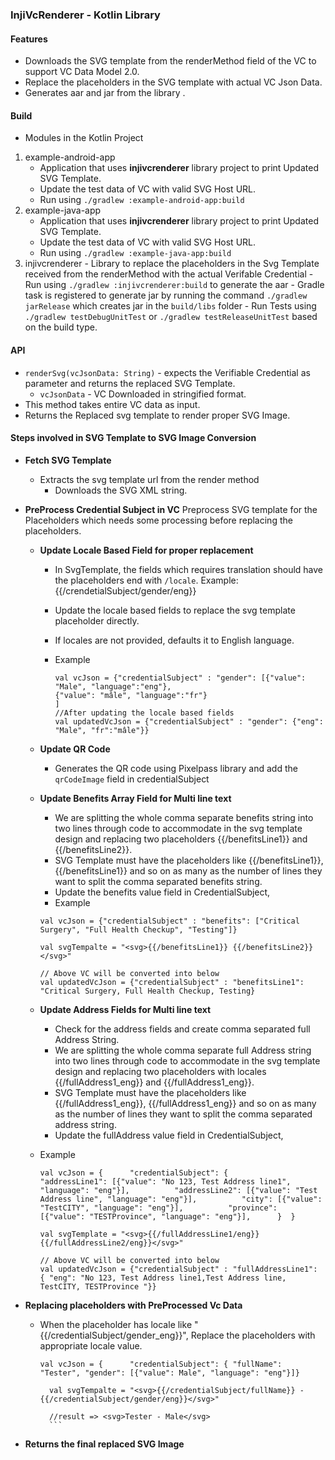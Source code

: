 ### InjiVcRenderer - Kotlin Library

#### Features
- Downloads the SVG template from the renderMethod field of the VC to support VC Data Model 2.0.
- Replace the placeholders in the SVG template with actual VC Json Data.
- Generates aar and jar from the library .

#### Build
- Modules in the Kotlin Project
1. example-android-app
    - Application that uses **injivcrenderer** library project to print Updated SVG Template.
    - Update the test data of VC with valid SVG Host URL.
    - Run using  `./gradlew :example-android-app:build`
2. example-java-app
    - Application that uses **injivcrenderer** library project to print Updated SVG Template.
    - Update the test data of VC with valid SVG Host URL.
    - Run using  `./gradlew :example-java-app:build`
3. injivcrenderer
       - Library to replace the placeholders in the Svg Template received from the renderMethod with the actual Verifable Credential
       - Run using `./gradlew :injivcrenderer:build` to generate the aar
       - Gradle task is registered to generate jar by running the command `./gradlew jarRelease` which creates jar in the `build/libs` folder
       - Run Tests using `./gradlew testDebugUnitTest` or `./gradlew testReleaseUnitTest` based on the build type.
#### API
- `renderSvg(vcJsonData: String)` - expects the Verifiable Credential as parameter and returns the replaced SVG Template.
    - `vcJsonData` - VC Downloaded in stringified format.
- This method takes entire VC data as input.
- Returns the Replaced svg template to render proper SVG Image.


#### Steps involved in SVG Template to SVG Image Conversion

- **Fetch SVG Template**
    - Extracts the svg template url from the render method
        - Downloads the SVG XML string.
- **PreProcess Credential Subject in VC**
  Preprocess SVG template for the Placeholders which needs some processing before replacing the placeholders.

    - **Update Locale Based Field for proper replacement**
      -  In SvgTemplate, the fields which requires translation should have the placeholders end with `/locale`.
      Example: {{/crendetialSubject/gender/eng}}
      - Update the locale based fields to replace the svg template placeholder directly.
      - If locales are not provided, defaults it to English language.
      - Example

          ```
          val vcJson = {"credentialSubject" : "gender": [{"value": "Male", "language":"eng"},
          {"value": "mâle", "language":"fr"}
          ]
          //After updating the locale based fields
          val updatedVcJson = {"credentialSubject" : "gender": {"eng": "Male", "fr":"mâle"}}
        ```
    - **Update QR Code**
        - Generates the QR code using Pixelpass library and add the `qrCodeImage` field in credentialSubject

    - **Update Benefits Array Field for Multi line text**
        -  We are splitting the whole comma separate benefits string into two lines through code to accommodate in the svg template design and replacing two placeholders {{/benefitsLine1}} and {{/benefitsLine2}}.
        - SVG Template must have the placeholders like {{/benefitsLine1}}, {{/benefitsLine1}} and so on as many as the number of lines they want to split the comma separated benefits string.
        - Update the benefits value field in CredentialSubject,
        - Example

      ```
      val vcJson = {"credentialSubject" : "benefits": ["Critical Surgery", "Full Health Checkup", "Testing"]}
      
      val svgTempalte = "<svg>{{/benefitsLine1}} {{/benefitsLine2}}</svg>"
      
      // Above VC will be converted into below
      val updatedVcJson = {"credentialSubject" : "benefitsLine1": "Critical Surgery, Full Health Checkup, Testing}
  
      ```

    - **Update Address Fields for Multi line text**
        - Check for the address fields and create comma separated full Address String.
        - We are splitting the whole comma separate full Address string into two lines through code to accommodate in the svg template design and replacing two placeholders with locales {{/fullAddress1_eng}} and {{/fullAddress1_eng}}.
        - SVG Template must have the placeholders like {{/fullAddress1_eng}}, {{/fullAddress1_eng}} and so on as many as the number of lines they want to split the comma separated address string.
        - Update the fullAddress value field in CredentialSubject,
    - Example

      ```
      val vcJson = {      "credentialSubject": {          "addressLine1": [{"value": "No 123, Test Address line1", "language": "eng"}],          "addressLine2": [{"value": "Test Address line", "language": "eng"}],          "city": [{"value": "TestCITY", "language": "eng"}],          "province": [{"value": "TESTProvince", "language": "eng"}],      }  }
      
      val svgTemplate = "<svg>{{/fullAddressLine1/eng}} {{/fullAddressLine2/eng}}</svg>"
      
      // Above VC will be converted into below
      val updatedVcJson = {"credentialSubject" : "fullAddressLine1": { "eng": "No 123, Test Address line1,Test Address line, TestCITY, TESTProvince "}}
      ```

- **Replacing placeholders with PreProcessed Vc Data**
  - When the placeholder has locale like "{{/credentialSubject/gender_eng}}", Replace the placeholders with appropriate locale value.

       ```
       val vcJson = {      "credentialSubject": { "fullName": "Tester", "gender": [{"value": Male", "language": "eng"}]}
         
         val svgTempalte = "<svg>{{/credentialSubject/fullName}} - {{/credentialSubject/gender/eng}}</svg>"
         
         //result => <svg>Tester - Male</svg>
         ```

- **Returns the final replaced SVG Image**